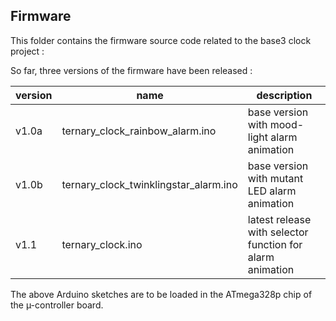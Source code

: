 ## Firmware

This folder contains the firmware source code related to the base3 clock project :

So far, three versions of the firmware have been released :

version | name                                  | description
--------|---------------------------------------|----------------------------------------------------------
v1.0a   | ternary_clock_rainbow_alarm.ino       | base version with mood-light alarm animation
v1.0b   | ternary_clock_twinklingstar_alarm.ino | base version with mutant LED alarm animation
v1.1    | ternary_clock.ino                     | latest release with selector function for alarm animation

The above Arduino sketches are to be loaded in the ATmega328p chip of the µ-controller board.
